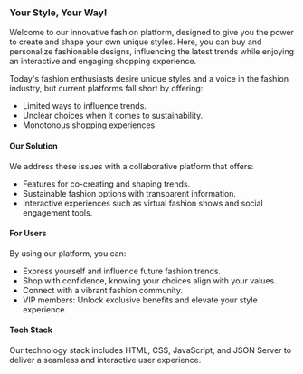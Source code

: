 <h3>Your Style, Your Way!</h3>
<p>
Welcome to our innovative fashion platform, designed to give you the power to create and shape your own unique styles. Here, you can buy and personalize fashionable designs, influencing the latest trends while enjoying an interactive and engaging shopping experience.
</p>
<p>
Today's fashion enthusiasts desire unique styles and a voice in the fashion industry, but current platforms fall short by offering:
<ul>
  <li>Limited ways to influence trends.</li>
  <li>Unclear choices when it comes to sustainability.</li>
  <li>Monotonous shopping experiences.</li>
</ul>
</p>
<h4>Our Solution</h4>
<p>
We address these issues with a collaborative platform that offers:
<ul>
  <li>Features for co-creating and shaping trends.</li>
  <li>Sustainable fashion options with transparent information.</li>
  <li>Interactive experiences such as virtual fashion shows and social engagement tools.</li>
</ul>
</p>
<h4>For Users</h4>
<p>
By using our platform, you can:
<ul>
  <li>Express yourself and influence future fashion trends.</li>
  <li>Shop with confidence, knowing your choices align with your values.</li>
  <li>Connect with a vibrant fashion community.</li>
  <li>VIP members: Unlock exclusive benefits and elevate your style experience.</li>
</ul>
</p>
<h4>Tech Stack</h4>
<p>Our technology stack includes HTML, CSS, JavaScript, and JSON Server to deliver a seamless and interactive user experience.</p>
